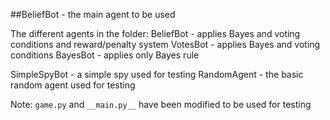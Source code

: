 ##BeliefBot - the main agent to be used

The different agents in the folder:
BeliefBot - applies Bayes and voting conditions and reward/penalty system
VotesBot - applies Bayes and voting conditions
BayesBot - applies only Bayes rule

SimpleSpyBot - a simple spy used for testing
RandomAgent - the basic random agent used for testing

Note:
`game.py` and `__main.py__` have been modified to be used for testing
